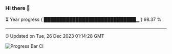 ### Hi there 👋

⏳ Year progress { █████████████████████████████▁ } 98.37 %

---

⏰ Updated on Tue, 26 Dec 2023 01:14:28 GMT

![Progress Bar CI](https://github.com/ZhaoGui/ZhaoGui/workflows/Progress%20Bar%20CI/badge.svg)
